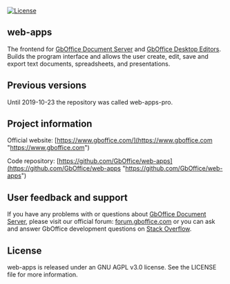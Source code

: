 [![License](https://img.shields.io/badge/License-GNU%20AGPL%20V3-green.svg?style=flat)](https://www.gnu.org/licenses/agpl-3.0.en.html)

## web-apps

The frontend for [GbOffice Document Server][2] and [GbOffice Desktop Editors](https://github.com/GbOffice/DesktopEditors). Builds the program interface and allows the user create, edit, save and export text documents, spreadsheets, and presentations.

## Previous versions

Until 2019-10-23 the repository was called web-apps-pro.

## Project information

Official website: [https://www.gboffice.com/](https://www.gboffice.com "https://www.gboffice.com")

Code repository: [https://github.com/GbOffice/web-apps](https://github.com/GbOffice/web-apps "https://github.com/GbOffice/web-apps")

## User feedback and support

If you have any problems with or questions about [GbOffice Document Server][2], please visit our official forum: [forum.gboffice.com][1] or you can ask and answer GbOffice development questions on [Stack Overflow][3].

  [1]: https://forum.gboffice.com
  [2]: https://github.com/GbOffice/DocumentServer
  [3]: http://stackoverflow.com/questions/tagged/gboffice

## License

web-apps is released under an GNU AGPL v3.0 license. See the LICENSE file for more information.
